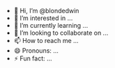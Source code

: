 - 👋 Hi, I’m @blondedwin
- 👀 I’m interested in ...
- 🌱 I’m currently learning ...
- 💞️ I’m looking to collaborate on ...
- 📫 How to reach me ...
- 😄 Pronouns: ...
- ⚡ Fun fact: ...

<!---
blondedwin/blondedwin is a ✨ special ✨ repository because its `README.md` (this file) appears on your GitHub profile.
You can click the Preview link to take a look at your changes.
--->
